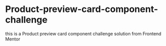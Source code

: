 # Product-preview-card-component-challenge
this  is a Product preview card component challenge solution from Frontend Mentor
